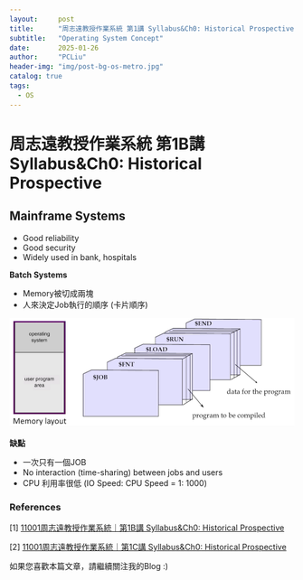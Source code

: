 ```yaml
---
layout:     post
title:      "周志遠教授作業系統 第1講 Syllabus&Ch0: Historical Prospective"
subtitle:   "Operating System Concept"
date:       2025-01-26
author:     "PCLiu"
header-img: "img/post-bg-os-metro.jpg"
catalog: true
tags:
  - OS
---
```



# 周志遠教授作業系統 第1B講 Syllabus&Ch0: Historical Prospective

## Mainframe Systems

- Good reliability
- Good security
- Widely used in bank, hospitals

**Batch Systems**

- Memory被切成兩塊
- 人來決定Job執行的順序 (卡片順序)

![image-01](/img/in-post/2025-01-26-course-operating-system-01/image-01.png)

**缺點**

- 一次只有一個JOB
- No interaction (time-sharing) between jobs and users
- CPU 利用率很低 (IO Speed: CPU Speed = 1: 1000)


### References

[1] [11001周志遠教授作業系統｜第1B講 Syllabus&Ch0: Historical Prospective](https://www.youtube.com/watch?v=o_C85Tgc-eU)

[2] [11001周志遠教授作業系統｜第1C講 Syllabus&Ch0: Historical Prospective](https://www.youtube.com/watch?v=sCjybHu3lQA)


如果您喜歡本篇文章，請繼續關注我的Blog :)